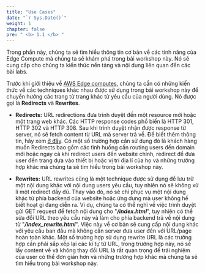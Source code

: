 ```yaml
---
title: "Use Cases"
date: "`r Sys.Date()`"
weight: 1
chapter: false
pre: " <b> 1.1 </b> "
---
```


Trong phần này, chúng ta sẽ tìm hiểu thông tin cơ bản về các tính năng của Edge Compute mà chúng ta sẽ khám phá trong bài workshop này. Nó sẽ cung cấp cho chúng ta kiến thức nền tảng và nội dung liên quan đến các bài labs.

Trước khi giới thiệu về [AWS Edge computes](/vi/1-introduce/1.2-edge/), chúng ta cần có những kiến thức về các techniques khác nhau được sử dụng trong bài workshop này để chuyển hướng các trang từ trang khác từ yêu cầu của người dùng. Nó được gọi là **Redirects** và **Rewrites**.

- **Redirects:** URL redirections đưa trình duyệt đến một resource mới hoặc một trang web khác. Các HTTP response codes phổ biến là HTTP 301, HTTP 302 và HTTP 308. Sau khi trình duyệt nhận được response từ server, nó sẽ fetch content từ URL mà server trả về. Để biết thêm thông tin, hãy xem [ở đây](https://developer.mozilla.org/en-US/docs/Web/HTTP/Redirections). Có một số trường hợp cần sử dụng đó là khách hàng muốn Redirects bao gồm các tình huống cần routing users đến domain mới hoặc ngay cả khi redirect users đến website chính, redirect để đưa user đến trang dựa vào thiết bị hoặc vị trí địa lí của họ và những trường hợp khác mà chúng ta sẽ tìm hiểu trong bài workshop này.

- **Rewrites:** URL rewrites cũng là một technique được sử dụng để lưu trữ một nội dung khác với nội dung users yêu cầu, tuy nhiên nó sẽ không xử lí một redirect đầy đủ. Thay vào đó, nó sẽ chỉ phục vụ một nội dung khác từ phía backend của website hoặc ứng dụng mà user không hề biết hoạt gì đang diễn ra. Ví dụ, chúng ta có thể nghĩ về việc trình duyệt gửi GET request để fetch nội dung cho "**_/index.html_**", tuy nhiên có thể sửa đổi URL theo yêu cầu này và làm cho phía backend trả về nội dung từ "**_/index_rewrite.html_**". Việc này về cơ bản sẽ cung cấp nội dung khác với yêu cầu ban đầu mà không cần server đưa user đến với URL/page hoàn toàn khác. Một số trường hợp sử dụng rewrite URL là các trường hợp cần phải sắp xếp lại các kí tự từ URL, trong trường hợp này, nó sẽ lấy content về và không thay đổi URL là rất quan trọng để trải nghiệm của user có thể đơn giản hơn và những trường hợp khác mà chúng ta sẽ tìm hiểu trong bài workshop này.

